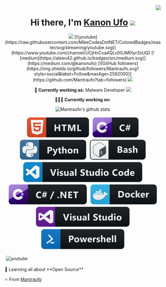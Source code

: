 <img src ="https://media.giphy.com/media/W9lzJDwciz6bS/giphy.gif" align="right" class="center">
<div align="center">
   <h1>Hi there, I'm <a href="https://hemant.codes">Kanon Ufo</a> <img src="https://media.giphy.com/media/hvRJCLFzcasrR4ia7z/giphy.gif" width="25px"> </h1>
   
   
   <img src="https://pronoun.cyou/x/y?subject=He&object=Him&height=20"> 
[![youtube](https://raw.githubusercontent.com/MikeCodesDotNET/ColoredBadges/master/svg/streaming/youtube.svg)](https://www.youtube.com/channel/UCjHnCva4QLv00JM0lyr3zUQ)
[![medium](https://aleen42.github.io/badges/src/medium.svg)](https://medium.com/@kanonufo)
[![GitHub followers](https://img.shields.io/github/followers/Mantraufo.svg?style=social&label=Follow&maxAge=2592000)](https://github.com/Mantraufo?tab=followers)
<img src="https://media.giphy.com/media/WUlplcMpOCEmTGBtBW/giphy.gif" width="30">

**💼 Currently working as:** Malware Developer <code><a href="https://t.me/Malwarelatino" target="_blank"><img height="50" src="https://raw.githubusercontent.com/Mantraufo/KanonSys/master/photo_2021-06-20_05-03-14.ico"></a></code>

**👨🏻‍💻 Currently working on:** 


![Mantraufo's github stats](https://github-readme-stats.vercel.app/api?username=Mantraufo&show_icons=true&line_height=30)
<p align="center">
  <!-- For more icons please follow  https://github.com/MikeCodesDotNET/ColoredBadges -->
  <img src="https://raw.githubusercontent.com/8bithemant/8bithemant/master/svg/dev/languages/html.svg" alt="html" style="vertical-align:top; margin:4px">    
  <img src="https://raw.githubusercontent.com/8bithemant/8bithemant/master/svg/dev/languages/csharp.svg" alt="csharp" style="vertical-align:top; margin:4px">
  <img src="https://raw.githubusercontent.com/8bithemant/8bithemant/master/svg/dev/languages/python.svg" alt="python" style="vertical-align:top; margin:4px">
  <img src="https://raw.githubusercontent.com/8bithemant/8bithemant/master/svg/dev/tools/bash.svg" alt="bash" style="vertical-align:top; margin:4px">
  <img src="https://raw.githubusercontent.com/8bithemant/8bithemant/master/svg/dev/tools/visualstudio_code.svg" alt="vscode" style="vertical-align:top; margin:4px">
  <img src="https://raw.githubusercontent.com/MikeCodesDotNET/ColoredBadges/master/svg/dev/languages/csharp_dotnet.svg" alt="dotnet" style="vertical-align:top; margin:4px">
<img src="https://raw.githubusercontent.com/MikeCodesDotNET/ColoredBadges/master/svg/dev/tools/docker.svg" alt="docker" style="vertical-align:top; margin:4px">
<img src="https://raw.githubusercontent.com/MikeCodesDotNET/ColoredBadges/master/svg/dev/tools/visualstudio.svg" alt="visual studio ide" style="vertical-align:top; margin:4px">
<img src="https://raw.githubusercontent.com/MikeCodesDotNET/ColoredBadges/master/svg/dev/tools/powershell.svg" alt="powershell" style="vertical-align:top; margin:4px">

</p>

</div>
<p aling="center">
<img src="" alt="youtube" style="vertical-align:top; margin:4px" href="https://www.youtube.com/channel/UCjHnCva4QLv00JM0lyr3zUQ">
 </p>
🌱 Learning all about **Open Source**

⭐️ From [Mantraufo](https://github.com/Mantraufo)

